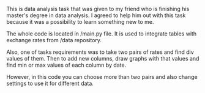 This is data analysis task that was given to my friend who is finishing his master's degree in data analysis. 
I agreed to help him out with this task because it was a possibility to learn something new to me.

The whole code is located in /main.py file. It is used to integrate tables with exchange rates from /data repository.

Also, one of tasks requirements was to take two pairs of rates and find div values of them. Then to add new columns, 
draw graphs with that values and find min or max values of each column by date. 

However, in this code you can choose more than two pairs and also change settings to use it for different data.  